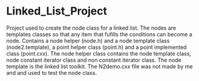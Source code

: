 # Linked_List_Project

Project used to create the node class for a linked list. The nodes are templates classes so that any item that fufills the conditions can become a node.
Contains a node helper (node.h) and a node template class (node2.template), a point helper class (point.h) and a point implemented class (point.cxx). The node helper class contains the node template class,  node constant iterator class and non constant iterator class. The node template is the linked list toolkit. The N2demo.cxx file was not made by me and and used to test the node class.
